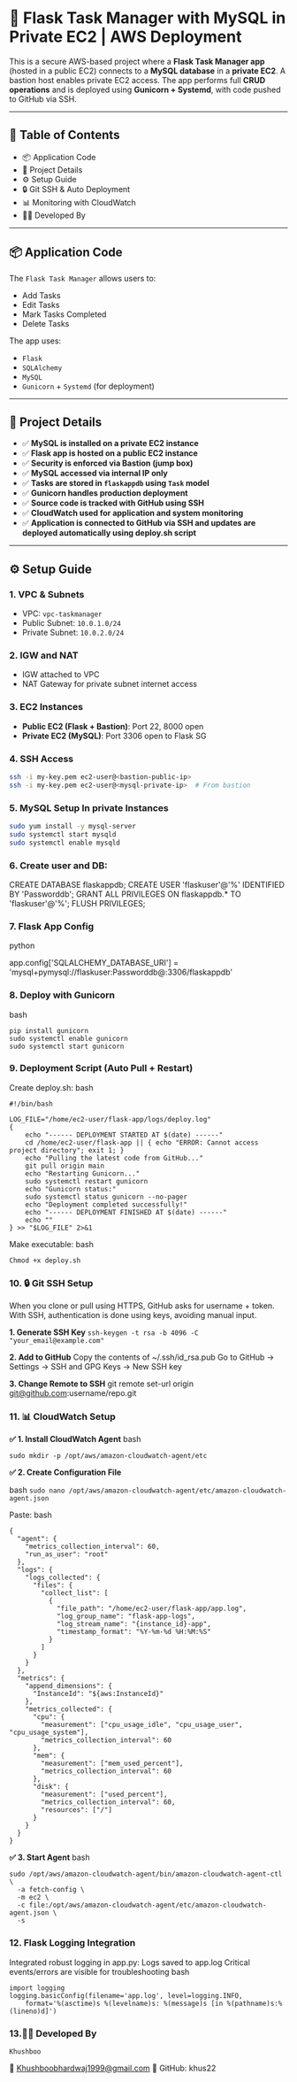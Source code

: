 # 📘 Flask Task Manager with MySQL in Private EC2 | AWS Deployment

This is a secure AWS-based project where a **Flask Task Manager app** (hosted in a public EC2) connects to a **MySQL database** in a **private EC2**. A bastion host enables private EC2 access. The app performs full **CRUD operations** and is deployed using **Gunicorn + Systemd**, with code pushed to GitHub via SSH.

---

## 📑 Table of Contents
- 📦 Application Code
- 📝 Project Details
- ⚙️ Setup Guide
- 🔒 Git SSH & Auto Deployment
- 📊 Monitoring with CloudWatch
- 👨‍💻 Developed By
---

## 📦 Application Code

The `Flask Task Manager` allows users to:
- Add Tasks
- Edit Tasks
- Mark Tasks Completed
- Delete Tasks

The app uses:
- `Flask`
- `SQLAlchemy`
- `MySQL`
- `Gunicorn` + `Systemd` (for deployment)

---

## 📝 Project Details

- ✅ **MySQL is installed on a private EC2 instance**
- ✅ **Flask app is hosted on a public EC2 instance**
- ✅ **Security is enforced via Bastion (jump box)**
- ✅ **MySQL accessed via internal IP only**
- ✅ **Tasks are stored in `flaskappdb` using `Task` model**
- ✅ **Gunicorn handles production deployment**
- ✅ **Source code is tracked with GitHub using SSH**
- ✅ **CloudWatch used for application and system monitoring**
- ✅ **Application is connected to GitHub via SSH and updates are deployed automatically using deploy.sh script**

---

## ⚙️ Setup Guide

### 1. VPC & Subnets
- VPC: `vpc-taskmanager`
- Public Subnet: `10.0.1.0/24`
- Private Subnet: `10.0.2.0/24`

### 2. IGW and NAT
- IGW attached to VPC
- NAT Gateway for private subnet internet access

### 3. EC2 Instances
- **Public EC2 (Flask + Bastion)**: Port 22, 8000 open
- **Private EC2 (MySQL)**: Port 3306 open to Flask SG

### 4. SSH Access
```bash
ssh -i my-key.pem ec2-user@<bastion-public-ip>
ssh -i my-key.pem ec2-user@<mysql-private-ip>  # From bastion
```

### 5. MySQL Setup In private Instances
```bash
sudo yum install -y mysql-server
sudo systemctl start mysqld
sudo systemctl enable mysqld
```

### 6. Create user and DB:

CREATE DATABASE flaskappdb;
CREATE USER 'flaskuser'@'%' IDENTIFIED BY 'Passworddb';
GRANT ALL PRIVILEGES ON flaskappdb.* TO 'flaskuser'@'%';
FLUSH PRIVILEGES;

### 7. Flask App Config
python

app.config['SQLALCHEMY_DATABASE_URI'] = 'mysql+pymysql://flaskuser:Passworddb@<private-ip>:3306/flaskappdb'

### 8. Deploy with Gunicorn
bash
```
pip install gunicorn
sudo systemctl enable gunicorn
sudo systemctl start gunicorn
```

### 9. Deployment Script (Auto Pull + Restart)
Create deploy.sh:
bash
```
#!/bin/bash

LOG_FILE="/home/ec2-user/flask-app/logs/deploy.log"
{
    echo "------ DEPLOYMENT STARTED AT $(date) ------"
    cd /home/ec2-user/flask-app || { echo "ERROR: Cannot access project directory"; exit 1; }
    echo "Pulling the latest code from GitHub..."
    git pull origin main
    echo "Restarting Gunicorn..."
    sudo systemctl restart gunicorn
    echo "Gunicorn status:"
    sudo systemctl status gunicorn --no-pager
    echo "Deployment completed successfully!"
    echo "------ DEPLOYMENT FINISHED AT $(date) ------"
    echo ""
} >> "$LOG_FILE" 2>&1

```
Make executable:
bash
```
Chmod +x deploy.sh
```
### 10. 🔒 Git SSH Setup

When you clone or pull using HTTPS, GitHub asks for username + token.
With SSH, authentication is done using keys, avoiding manual input.

**1. Generate SSH Key**
```ssh-keygen -t rsa -b 4096 -C "your_email@example.com" ```

**2. Add to GitHub**
Copy the contents of ~/.ssh/id_rsa.pub
Go to GitHub → Settings → SSH and GPG Keys → New SSH key

**3. Change Remote to SSH**
git remote set-url origin git@github.com:username/repo.git

### 11. 📊 CloudWatch Setup

**✅ 1. Install CloudWatch Agent**
bash
```sudo yum install -y amazon-cloudwatch-agent
sudo mkdir -p /opt/aws/amazon-cloudwatch-agent/etc
 ```

**✅ 2. Create Configuration File**

 bash
```sudo nano /opt/aws/amazon-cloudwatch-agent/etc/amazon-cloudwatch-agent.json ```

Paste:
bash
```
{
  "agent": {
    "metrics_collection_interval": 60,
    "run_as_user": "root"
  },
  "logs": {
    "logs_collected": {
      "files": {
        "collect_list": [
          {
            "file_path": "/home/ec2-user/flask-app/app.log",
            "log_group_name": "flask-app-logs",
            "log_stream_name": "{instance_id}-app",
            "timestamp_format": "%Y-%m-%d %H:%M:%S"
          }
        ]
      }
    }
  },
  "metrics": {
    "append_dimensions": {
      "InstanceId": "${aws:InstanceId}"
    },
    "metrics_collected": {
      "cpu": {
        "measurement": ["cpu_usage_idle", "cpu_usage_user", "cpu_usage_system"],
        "metrics_collection_interval": 60
      },
      "mem": {
        "measurement": ["mem_used_percent"],
        "metrics_collection_interval": 60
      },
      "disk": {
        "measurement": ["used_percent"],
        "metrics_collection_interval": 60,
        "resources": ["/"]
      }
    }
  }
}
```
**✅ 3. Start Agent**
bash
```
sudo /opt/aws/amazon-cloudwatch-agent/bin/amazon-cloudwatch-agent-ctl \
  -a fetch-config \
  -m ec2 \
  -c file:/opt/aws/amazon-cloudwatch-agent/etc/amazon-cloudwatch-agent.json \
  -s
  ```

### 12. Flask Logging Integration
 Integrated robust logging in app.py:
Logs saved to app.log
Critical events/errors are visible for troubleshooting
bash
```
import logging
logging.basicConfig(filename='app.log', level=logging.INFO,
    format='%(asctime)s %(levelname)s: %(message)s [in %(pathname)s:%(lineno)d]')
 ```


### 13.👨‍💻 Developed By
    Khushboo
📧 Khushboobhardwaj1999@gmail.com
🔗 GitHub: khus22
